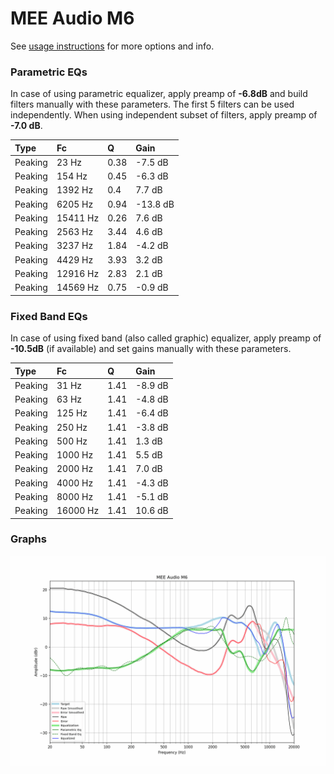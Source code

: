 # MEE Audio M6
See [usage instructions](https://github.com/jaakkopasanen/AutoEq#usage) for more options and info.

### Parametric EQs
In case of using parametric equalizer, apply preamp of **-6.8dB** and build filters manually
with these parameters. The first 5 filters can be used independently.
When using independent subset of filters, apply preamp of **-7.0 dB**.

| Type    | Fc       |    Q | Gain     |
|:--------|:---------|:-----|:---------|
| Peaking | 23 Hz    | 0.38 | -7.5 dB  |
| Peaking | 154 Hz   | 0.45 | -6.3 dB  |
| Peaking | 1392 Hz  | 0.4  | 7.7 dB   |
| Peaking | 6205 Hz  | 0.94 | -13.8 dB |
| Peaking | 15411 Hz | 0.26 | 7.6 dB   |
| Peaking | 2563 Hz  | 3.44 | 4.6 dB   |
| Peaking | 3237 Hz  | 1.84 | -4.2 dB  |
| Peaking | 4429 Hz  | 3.93 | 3.2 dB   |
| Peaking | 12916 Hz | 2.83 | 2.1 dB   |
| Peaking | 14569 Hz | 0.75 | -0.9 dB  |

### Fixed Band EQs
In case of using fixed band (also called graphic) equalizer, apply preamp of **-10.5dB**
(if available) and set gains manually with these parameters.

| Type    | Fc       |    Q | Gain    |
|:--------|:---------|:-----|:--------|
| Peaking | 31 Hz    | 1.41 | -8.9 dB |
| Peaking | 63 Hz    | 1.41 | -4.8 dB |
| Peaking | 125 Hz   | 1.41 | -6.4 dB |
| Peaking | 250 Hz   | 1.41 | -3.8 dB |
| Peaking | 500 Hz   | 1.41 | 1.3 dB  |
| Peaking | 1000 Hz  | 1.41 | 5.5 dB  |
| Peaking | 2000 Hz  | 1.41 | 7.0 dB  |
| Peaking | 4000 Hz  | 1.41 | -4.3 dB |
| Peaking | 8000 Hz  | 1.41 | -5.1 dB |
| Peaking | 16000 Hz | 1.41 | 10.6 dB |

### Graphs
![](./MEE%20Audio%20M6.png)